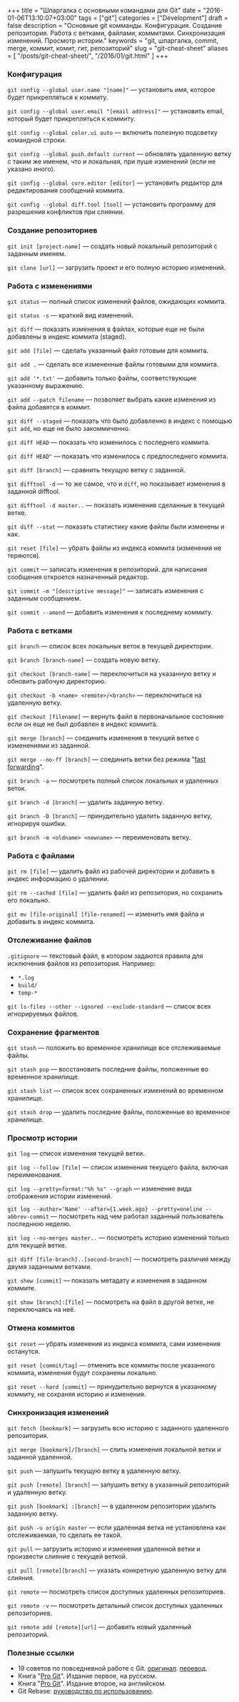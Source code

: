 +++
title = "Шпаргалка с основными командами для Git"
date = "2016-01-06T13:10:07+03:00"
tags = ["git"]
categories = ["Development"]
draft = false
description = "Основные git комманды. Конфигурация. Создание репозитория. Работа с ветками, файлами, коммитами. Синхронизация изменений. Просмотр истории."
keywords = "git, шпаргалка, commit, merge, коммит, комит, гит, репозиторий"
slug = "git-cheat-sheet"
aliases = [
    "/posts/git-cheat-sheet/",
    "/2016/01/git.html"
]
+++

### Конфигурация
`git config --global user.name "[name]"` — установить имя, которое будет прикрепляться к коммиту.

`git config --global user.email "[email address]"` — установить email, который будет прикрепляться к коммиту.

`git config --global color.ui auto` — включить полезную подсветку командной строки.

`git config --global push.default current` — обновлять удаленную ветку с таким же именем, что и локальная, при пуше изменений (если не указано иного).

`git config --global core.editor [editor]` — установить редактор для редактирования сообщений коммита.

`git config --global diff.tool [tool]` — установить программу для разрешения конфликтов при слиянии.

### Создание репозиториев
`git init [project-name]` — создать новый локальный репозиторий с заданным именем.

`git clone [url]` — загрузить проект и его полную историю изменений.

### Работа с изменениями
`git status` — полный список изменений файлов, ожидающих коммита.

`git status -s` — краткий вид изменений.

`git diff` — показать изменения в файлах, которые еще не были добавлены в индекс коммита (staged).

`git add [file]` — сделать указанный файл готовым для коммита.

`git add .` — сделать все измененные файлы готовыми для коммита.

`git add '*.txt'` — добавить только файлы, соответствующие указанному выражению.

`git add --patch filename` — позволяет выбрать какие изменения из файла добавятся в коммит.

`git diff --staged` — показать что было добавленно в индекс с помощью `git add`, но еще не было закоммиченно.

`git diff HEAD` — показать что изменилось с последнего коммита.

`git diff HEAD^` — показать что изменилось с предпоследнего коммита.

`git diff [branch]` — сравнить текущую ветку с заданной.

`git difftool -d` — то же самое, что и `diff`, но показывает изменения в заданной difftool.

`git difftool -d master..` — показать изменения сделанные в текущей ветке.

`git diff --stat` — показать статистику какие файлы были изменены и как.

`git reset [file]` — убрать файлы из индекса коммита (изменения не теряются).

`git commit` — записать изменения в репозиторий. для написания сообщения откроется назначенный редактор.

`git commit -m "[descriptive message]"` — записать изменения с заданным сообщением.

`git commit --amend` — добавить изменения к последнему коммиту.

### Работа с ветками
`git branch` — список всех локальных веток в текущей директории.

`git branch [branch-name]` — создать новую ветку.

`git checkout [branch-name]` — переключиться на указанную ветку и обновить рабочую директорию.

`git checkout -b <name> <remote>/<branch>` — переключиться на удаленную ветку.

`git checkout [filename]` — вернуть файл в первоначальное состояние если он еще не был добавлен в индекс коммита.

`git merge [branch]` — соединить изменения в текущей ветке с изменениями из заданной.

`git merge --no-ff [branch]` — соединить ветки без режима "[fast forwarding](http://zencoder.ru/git/fast-forward-git)".

`git branch -a` — посмотреть полный список локальных и удаленных веток.

`git branch -d [branch]` — удалить заданную ветку.

`git branch -D [branch]` — принудительно удалить заданную ветку, игнорируя ошибки.

`git branch -m <oldname> <newname>` — переименовать ветку.

### Работа с файлами
`git rm [file]` — удалить файл из рабочей директории и добавить в индекс информацию о удалении.

`git rm --cached [file]` — удалить файл из репозитория, но сохранить его локально.

`git mv [file-original] [file-renamed]` — изменить имя файла и добавить в индекс коммита.

### Отслеживание файлов
`.gitignore` — текстовый файл, в котором задаются правила для исключения файлов из репозитория. Например:

- `*.log`
- `build/`
- `temp-*`

`git ls-files --other --ignored --exclude-standard` — список всех игнорируемых файлов.

### Сохранение фрагментов
`git stash` — положить во временное хранилище все отслеживаемые файлы.

`git stash pop` — восстановить последние файлы, положенные во временное хранилище.

`git stash list` — список всех сохраненных изменений во временном хранилище.

`git stash drop` — удалить последние файлы, положенные во временное хранилище.

### Просмотр истории
`git log` — список изменения текущей ветки.

`git log --follow [file]` — список изменения текущего файла, включая переименования.

`git log --pretty=format:"%h %s" --graph` — изменение вида отображения истории изменений.

`git log --author='Name' --after={1.week.ago} --pretty=oneline --abbrev-commit` — посмотреть над чем работал заданный пользователь последнюю неделю.

`git log --no-merges master..` — посмотреть историю изменений только для текущей ветке.

`git diff [file-branch]..[second-branch]` — посмотреть различия между двумя заданными ветками.

`git show [commit]` — показать метадату и изменения в заданном коммите.

`git show [branch]:[file]` — посмотреть на файл в другой ветке, не переключаясь на неё.

### Отмена коммитов
`git reset` — убрать изменения из индекса коммита, сами изменения останутся.

`git reset [commit/tag]` — отменить все коммиты после указанного коммита, изменения будут сохранены локально.

`git reset --hard [commit]` — принудительно вернутся в указанному коммиту, не сохраняя историю и изменения.

### Синхронизация изменений
`git fetch [bookmark]` — загрузить всю историю с заданного удаленного репозитория.

`git merge [bookmark]/[branch]` — слить изменения локальной ветки и заданной удаленной.

`git push` — запушить текущую ветку в удаленную ветку.

`git push [remote] [branch]` — запушить ветку в указанный репозиторий и удаленную ветку.

`git push [bookmark] :[branch]` — в удаленном репозитории удалить заданную ветку.

`git push -u origin master` — если удаленная ветка не установлена как отслеживаемая, то сделать ее такой.

`git pull` — загрузить историю и изменения удаленной ветки и произвести слияние с текущей веткой.

`git pull [remote][branch]` — указать конкретную удаленную ветку для слияния.

`git remote` — посмотреть список доступных удаленных репозиториев.

`git remote -v` — посмотреть детальный список доступных удаленных репозиториев.

`git remote add [remote][url]` — добавить новый удаленный репозиторий.

### Полезные ссылки
- 19 советов по повседневной работе с Git. [оригинал](http://www.alexkras.com/19-git-tips-for-everyday-use/). [перевод](http://habrahabr.ru/company/mailru/blog/267595/).
- Книга "[Pro Git](http://git-scm.com/book/ru/v1)". Издание первое, на русском.
- Книга "[Pro Git](http://git-scm.com/book/en/v2)". Издание второе, на английском.
- Git Rebase: [руководство по использованию](http://habrahabr.ru/post/161009/).
